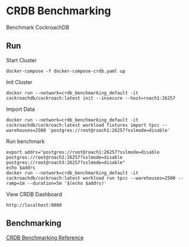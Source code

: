 # CRDB Benchmarking

Benchmark CockroachDB

## Run

Start Cluster

    docker-compose -f docker-compose-crdb.yaml up

Init Cluster

    docker run --network=crdb_benchmarking_default -it cockroachdb/cockroach:latest init --insecure --host=roach1:26257

Import Data
    
    docker run --network=crdb_benchmarking_default -it cockroachdb/cockroach:latest workload fixtures import tpcc --warehouses=2500 'postgres://root@roach1:26257?sslmode=disable'

Run benchmark

    export addrs="postgres://root@roach1:26257?sslmode=disable postgres://root@roach2:26257?sslmode=disable postgres://root@roach3:26257?sslmode=disable"
    echo $addrs
    docker run --network=crdb_benchmarking_default -it cockroachdb/cockroach:latest workload run tpcc --warehouses=2500 --ramp=1m --duration=5m '$(echo $addrs)'

View CRDB Dashboard

    http://localhost:8080

## Benchmarking

[CRDB Benchmarking Reference](https://www.cockroachlabs.com/docs/v21.2/performance-benchmarking-with-tpcc-large)

